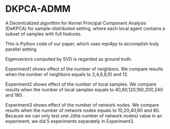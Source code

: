 # DKPCA-ADMM
A Decentralized algorithm for Kernel Principal Component Analysis (DeKPCA) for sample-distributed setting, where each local agent contains a subset of samples with full features.

This is Python code of our paper, which uses mpi4py to accomplish truly parallel setting.

Eigenvectors computed by SVD is regarded as ground truth.

Experiment1 shows effect of the number of neighbors. 
We compare results when the number of neighbors equals to 2,4,6,8,10 and 12.

Experiment2 shows effect of the number of local samples. 
We compare results when the number of local samples equals to 40,80,120,160,200,240 and 180.

Experiment3 shows effect of the number of network nodes.
We compare results when the number of network nodes equals to 10,20,40,60 and 80.
Because we can only test one J(the number of network nodes) value in an experiment, we did 5 experiments separately in Experiment3.

